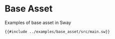 # Base Asset

Examples of base asset in Sway

```sway
{{#include ../examples/base_asset/src/main.sw}}
```